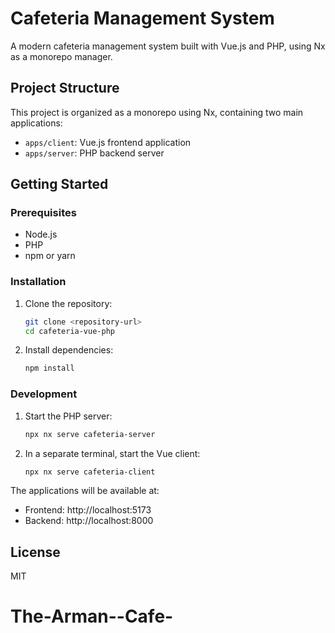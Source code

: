 # Cafeteria Management System

A modern cafeteria management system built with Vue.js and PHP, using Nx as a monorepo manager.

## Project Structure

This project is organized as a monorepo using Nx, containing two main applications:

- `apps/client`: Vue.js frontend application
- `apps/server`: PHP backend server

## Getting Started

### Prerequisites

- Node.js
- PHP
- npm or yarn

### Installation

1. Clone the repository:
   ```bash
   git clone <repository-url>
   cd cafeteria-vue-php
   ```

2. Install dependencies:
   ```bash
   npm install
   ```

### Development

1. Start the PHP server:
   ```bash
   npx nx serve cafeteria-server
   ```

2. In a separate terminal, start the Vue client:
   ```bash
   npx nx serve cafeteria-client
   ```

The applications will be available at:
- Frontend: http://localhost:5173
- Backend: http://localhost:8000

## License

MIT

# The-Arman--Cafe-

